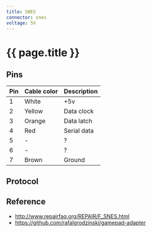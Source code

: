 ```yaml
---
title: SNES
connector: snes
voltage: 5V
---
```


# {{ page.title }}

## Pins

|Pin|Cable color|Description|
|-|------|-|
|1|White |+5v|
|2|Yellow|Data clock|
|3|Orange|Data latch|
|4|Red   |Serial data|
|5|-     |?|
|6|-     |?|
|7|Brown |Ground|

## Protocol

## Reference
- http://www.repairfaq.org/REPAIR/F_SNES.html
- https://github.com/rafalgrodzinski/gamepad-adapter
